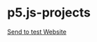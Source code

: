 # p5.js-projects

<a href="https://htmlpreview.github.io/?https://github.com/strutton1476/strutton1476.github.io/blob/master/index.html">Send to test Website</a>
